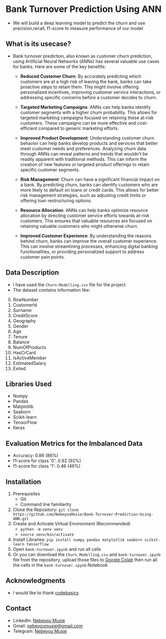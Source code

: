 # Bank Turnover Prediction Using ANN
- We will build a deep learning model to predict the churn and use precision,recall, f1-score to measure performance of our model

## What is its usecase?
- Bank turnover prediction, also known as customer churn prediction,  using Artificial Neural Networks (ANNs) has several valuable use cases for banks. Here are some of the key benefits:

    - **Reduced Customer Churn**: By accurately predicting which customers are at a high risk of leaving the bank,  banks can take proactive steps to retain them. This might involve offering personalized incentives, improving customer service interactions, or addressing specific concerns before a customer decides to churn.

    - **Targeted Marketing Campaigns**: ANNs can help banks identify customer segments with a higher churn probability. This allows for targeted marketing campaigns focused on retaining these at-risk customers.  These campaigns can be more effective and cost-efficient compared to generic marketing efforts.

    - **Improved Product Development**:  Understanding customer churn behavior can help banks develop products and services that better meet customer needs and preferences.  Analyzing churn data through ANNs can reveal patterns and trends that wouldn't be readily apparent with traditional methods. This can inform the creation of new features or targeted product offerings to retain specific customer segments.

    - **Risk Management**:  Churn can have a significant financial impact on a bank. By predicting churn, banks can identify customers who are more likely to default on loans or credit cards. This allows for better risk management strategies, such as adjusting credit limits or offering loan restructuring options.

    - **Resource Allocation**:  ANNs can help banks optimize resource allocation by directing customer service efforts towards at-risk customers. This ensures that valuable resources are focused on retaining valuable customers who might otherwise churn.

    - **Improved Customer Experience**:  By understanding the reasons behind churn, banks can improve the overall customer experience. This can involve streamlining processes, enhancing digital banking functionalities, or providing personalized support to address customer pain points.

## Data Description
 - I have used the `Churn-Modelling.csv` file for the project
 - The dataset contains information like:
  0. RowNumber         
  1. CustomerId        
  2. Surname         
  3. CreditScore       
  4. Geography       
  5. Gender          
  6. Age               
  7. Tenure            
  8. Balance          
  9. NumOfProducts     
  10. HasCrCard         
  11. IsActiveMember    
  12. EstimatedSalary  
  13. Exited   


## Libraries Used
 - Numpy
 - Pandas
 - Matplotlib
 - Seaborn
 - Scikit-learn
 - TensorFlow
 - Keras

## Evaluation Metrics for the Imbalanced Data
 - Accuracy: 0.86  (86%)
 - f1-score for class '0': 0.92 (92%)
 - f1-score for class '1': 0.46 (46%)

## Installation
 1. Prerequisites
    - Git
    - Command line familiarity
 2. Clone the Repository: `git clone https://github.com/NebeyouMusie/Bank-Turnover-Prediction-Using-ANN.git`
 3. Create and Activate Virtual Environment (Recommended)
    - `python -m venv venv`
    - `source venv/bin/activate`
 4. Install Libraries: `pip install numpy pandas matplotlib seaborn scikit-learn tensorflow`
 5. Open `bank-turnover.ipynb` and run all cells
 6. Or you can download the `Churn_Modelling.csv` and `bank-turnover.ipynb` file from the repository, upload those files to [Google Colab](https://colab.research.google.com/) then run all the cells in the `bank-turnover.ipynb` Notebook

## Acknowledgments
 - I would like to thank [codebasics](https://youtube.com/@codebasics?si=S9xKOK9Hztsu2-Oi)

## Contact
 - LinkedIn: [Nebeyou Musie](https://www.linkedin.com/in/nebeyou-musie)
 - Gmail: nebeyoumusie@gmail.com
 - Telegram: [Nebeyou Musie](https://t.me/NebeyouMusie)
    

